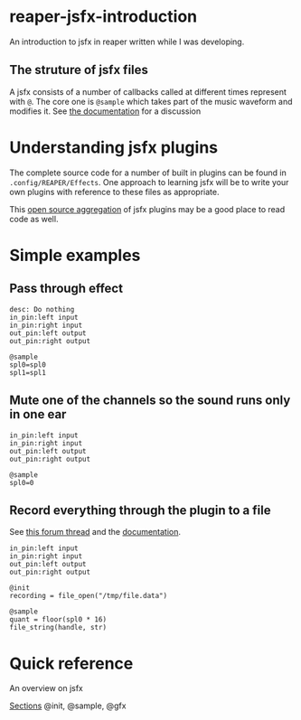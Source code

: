 # reaper-jsfx-introduction
An introduction to jsfx in reaper written while I was developing.


## The struture of jsfx files
A jsfx consists of a number of callbacks called at different times represent with `@`. The core one is `@sample` which takes part of the music waveform and modifies it. 
See [the documentation](https://www.reaper.fm/sdk/js/basiccode.php) for a discussion

# Understanding jsfx plugins
The complete source code for a number of built in plugins can be found in `.config/REAPER/Effects`. One approach to learning jsfx will be to write your own plugins with reference to these files as appropriate.

This [open source aggregation](https://github.com/JoepVanlier/JSFX) of jsfx plugins may be a good place to read code as well.

# Simple examples

## Pass through effect

```
desc: Do nothing
in_pin:left input
in_pin:right input
out_pin:left output
out_pin:right output

@sample
spl0=spl0
spl1=spl1
```


## Mute one of the channels so the sound runs only in one ear

```
in_pin:left input
in_pin:right input
out_pin:left output
out_pin:right output

@sample
spl0=0
```


## Record everything through the plugin to a file

See [this forum thread](https://forums.cockos.com/showthread.php?t=212561) and the [documentation](https://www.reaper.fm/sdk/js/file.php).

```
in_pin:left input
in_pin:right input
out_pin:left output
out_pin:right output

@init
recording = file_open("/tmp/file.data")

@sample
quant = floor(spl0 * 16)
file_string(handle, str) 
```

# Quick reference

An overview on jsfx

[Sections](https://www.reaper.fm/sdk/js/js.php) @init, @sample, @gfx

